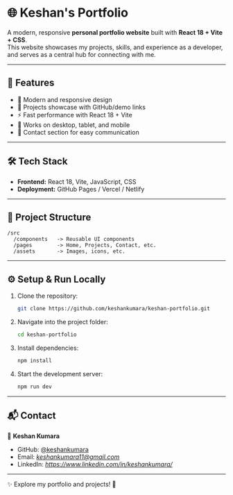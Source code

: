 # 🌐 Keshan's Portfolio

A modern, responsive **personal portfolio website** built with **React 18 + Vite + CSS**.  
This website showcases my projects, skills, and experience as a developer, and serves as a central hub for connecting with me.

---

## 🚀 Features
- 🎨 Modern and responsive design  
- 💼 Projects showcase with GitHub/demo links  
- ⚡ Fast performance with React 18 + Vite  
- 📱 Works on desktop, tablet, and mobile  
- 📧 Contact section for easy communication  

---

## 🛠️ Tech Stack
- **Frontend:** React 18, Vite, JavaScript, CSS  
- **Deployment:** GitHub Pages / Vercel / Netlify  

---

## 📂 Project Structure
```
/src
  /components   -> Reusable UI components
  /pages        -> Home, Projects, Contact, etc.
  /assets       -> Images, icons, etc.
```

---

## ⚙️ Setup & Run Locally
1. Clone the repository:
   ```bash
   git clone https://github.com/keshankumara/keshan-portfolio.git
   ```
2. Navigate into the project folder:
   ```bash
   cd keshan-portfolio
   ```
3. Install dependencies:
   ```bash
   npm install
   ```
4. Start the development server:
   ```bash
   npm run dev
   ```

---


## 📬 Contact
👤 **Keshan Kumara**  
- GitHub: [@keshankumara](https://github.com/keshankumara)  
- Email: *keshankumara11@gmail.com*  
- LinkedIn: *https://www.linkedin.com/in/keshankumara/*  

---

✨ Explore my portfolio and projects! 🚀

